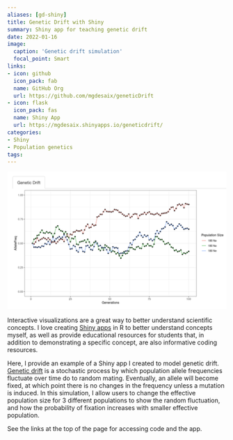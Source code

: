```yaml
---
aliases: [gd-shiny]
title: Genetic Drift with Shiny
summary: Shiny app for teaching genetic drift
date: 2022-01-16
image:
  caption: 'Genetic drift simulation'
  focal_point: Smart
links:
- icon: github
  icon_pack: fab
  name: GitHub Org
  url: https://github.com/mgdesaix/geneticDrift
- icon: flask
  icon_pack: fas
  name: Shiny App
  url: https://mgdesaix.shinyapps.io/geneticdrift/
categories:
- Shiny
- Population genetics
tags:
---
```


![Genetic drift](featured.jpg)

Interactive visualizations are a great way to better understand scientific concepts. I love creating [Shiny apps](https://shiny.rstudio.com/) in R to better understand concepts myself, as well as provide educational resources for students that, in addition to demonstrating a specific concept, are also informative coding resources.

Here, I provide an example of a Shiny app I created to model genetic drift. [Genetic drift](https://en.wikipedia.org/wiki/Genetic_drift) is a stochastic process by which population allele frequencies fluctuate over time do to random mating. Eventually, an allele will become fixed, at which point there is no changes in the frequency unless a mutation is induced. In this simulation, I allow users to change the effective population size for 3 different populations to show the random fluctuation, and how the probability of fixation increases with smaller effective population.

See the links at the top of the page for accessing code and the app.
